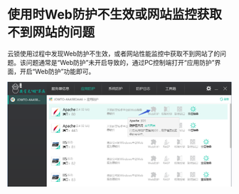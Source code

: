 # 使用时Web防护不生效或网站监控获取不到网站的问题

云锁使用过程中发现Web防护不生效，或者网站性能监控中获取不到网站了的问题。该问题通常是“Web防护”未开启导致的，通过PC控制端打开“应用防护”界面，开启“Web防护”功能即可。

![](/assets/q_15_1.png)